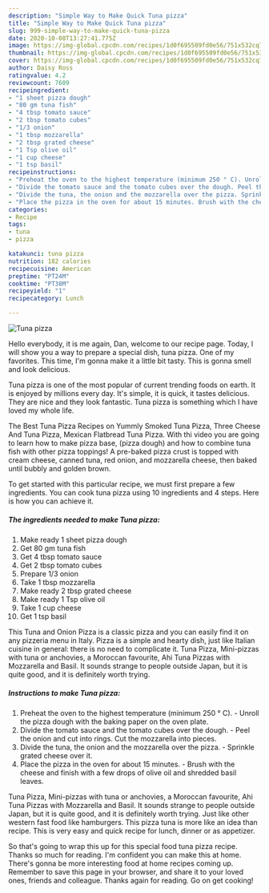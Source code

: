 ```yaml
---
description: "Simple Way to Make Quick Tuna pizza"
title: "Simple Way to Make Quick Tuna pizza"
slug: 999-simple-way-to-make-quick-tuna-pizza
date: 2020-10-08T13:27:41.775Z
image: https://img-global.cpcdn.com/recipes/1d0f695509fd0e56/751x532cq70/tuna-pizza-recipe-main-photo.jpg
thumbnail: https://img-global.cpcdn.com/recipes/1d0f695509fd0e56/751x532cq70/tuna-pizza-recipe-main-photo.jpg
cover: https://img-global.cpcdn.com/recipes/1d0f695509fd0e56/751x532cq70/tuna-pizza-recipe-main-photo.jpg
author: Daisy Ross
ratingvalue: 4.2
reviewcount: 7609
recipeingredient:
- "1 sheet pizza dough"
- "80 gm tuna fish"
- "4 tbsp tomato sauce"
- "2 tbsp tomato cubes"
- "1/3 onion"
- "1 tbsp mozzarella"
- "2 tbsp grated cheese"
- "1 Tsp olive oil"
- "1 cup cheese"
- "1 tsp basil"
recipeinstructions:
- "Preheat the oven to the highest temperature (minimum 250 ° C). Unroll the pizza dough with the baking paper on the oven plate."
- "Divide the tomato sauce and the tomato cubes over the dough. Peel the onion and cut into rings. Cut the mozzarella into pieces."
- "Divide the tuna, the onion and the mozzarella over the pizza. Sprinkle grated cheese over it."
- "Place the pizza in the oven for about 15 minutes. Brush with the cheese and finish with a few drops of olive oil and shredded basil leaves."
categories:
- Recipe
tags:
- tuna
- pizza

katakunci: tuna pizza 
nutrition: 182 calories
recipecuisine: American
preptime: "PT24M"
cooktime: "PT38M"
recipeyield: "1"
recipecategory: Lunch

---
```



![Tuna pizza](https://img-global.cpcdn.com/recipes/1d0f695509fd0e56/751x532cq70/tuna-pizza-recipe-main-photo.jpg)

Hello everybody, it is me again, Dan, welcome to our recipe page. Today, I will show you a way to prepare a special dish, tuna pizza. One of my favorites. This time, I'm gonna make it a little bit tasty. This is gonna smell and look delicious.

Tuna pizza is one of the most popular of current trending foods on earth. It is enjoyed by millions every day. It's simple, it is quick, it tastes delicious. They are nice and they look fantastic. Tuna pizza is something which I have loved my whole life.

The Best Tuna Pizza Recipes on Yummly Smoked Tuna Pizza, Three Cheese And Tuna Pizza, Mexican Flatbread Tuna Pizza. With thi video you are going to learn how to make pizza base, (pizza dough) and how to combine tuna fish with other pizza toppings! A pre-baked pizza crust is topped with cream cheese, canned tuna, red onion, and mozzarella cheese, then baked until bubbly and golden brown.


To get started with this particular recipe, we must first prepare a few ingredients. You can cook tuna pizza using 10 ingredients and 4 steps. Here is how you can achieve it.

<!--inarticleads1-->

##### The ingredients needed to make Tuna pizza:

1. Make ready 1 sheet pizza dough
1. Get 80 gm tuna fish
1. Get 4 tbsp tomato sauce
1. Get 2 tbsp tomato cubes
1. Prepare 1/3 onion
1. Take 1 tbsp mozzarella
1. Make ready 2 tbsp grated cheese
1. Make ready 1 Tsp olive oil
1. Take 1 cup cheese
1. Get 1 tsp basil


This Tuna and Onion Pizza is a classic pizza and you can easily find it on any pizzeria menu in Italy. Pizza is a simple and hearty dish, just like Italian cuisine in general: there is no need to complicate it. Tuna Pizza, Mini-pizzas with tuna or anchovies, a Moroccan favourite, Ahi Tuna Pizzas with Mozzarella and Basil. It sounds strange to people outside Japan, but it is quite good, and it is definitely worth trying. 

<!--inarticleads2-->

##### Instructions to make Tuna pizza:

1. Preheat the oven to the highest temperature (minimum 250 ° C). - Unroll the pizza dough with the baking paper on the oven plate.
1. Divide the tomato sauce and the tomato cubes over the dough. - Peel the onion and cut into rings. Cut the mozzarella into pieces.
1. Divide the tuna, the onion and the mozzarella over the pizza. - Sprinkle grated cheese over it.
1. Place the pizza in the oven for about 15 minutes. - Brush with the cheese and finish with a few drops of olive oil and shredded basil leaves.


Tuna Pizza, Mini-pizzas with tuna or anchovies, a Moroccan favourite, Ahi Tuna Pizzas with Mozzarella and Basil. It sounds strange to people outside Japan, but it is quite good, and it is definitely worth trying. Just like other western fast food like hamburgers. This pizza tuna is more like an idea than recipe. This is very easy and quick recipe for lunch, dinner or as appetizer. 

So that's going to wrap this up for this special food tuna pizza recipe. Thanks so much for reading. I'm confident you can make this at home. There's gonna be more interesting food at home recipes coming up. Remember to save this page in your browser, and share it to your loved ones, friends and colleague. Thanks again for reading. Go on get cooking!
